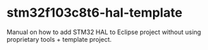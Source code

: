 # stm32f103c8t6-hal-template
Manual on how to add STM32 HAL to Eclipse project without using proprietary tools + template project.
